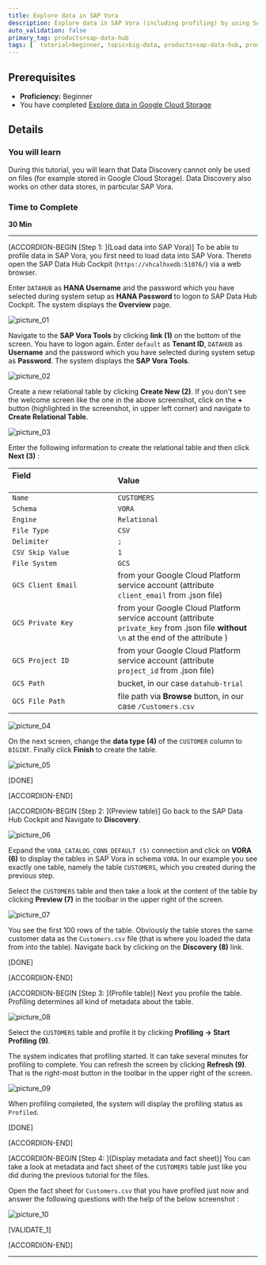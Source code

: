 ```yaml
---
title: Explore data in SAP Vora
description: Explore data in SAP Vora (including profiling) by using SAP Data Hub, trial edition.
auto_validation: false
primary_tag: products>sap-data-hub
tags: [  tutorial>beginner, topic>big-data, products>sap-data-hub, products>sap-vora ]
---
```


## Prerequisites  
 - **Proficiency:** Beginner
 - You have completed [Explore data in Google Cloud Storage](https://www.sap.com/developer/tutorials/datahub-trial-discovery-part01.html)

## Details
### You will learn  
During this tutorial, you will learn that Data Discovery cannot only be used on files (for example stored in Google Cloud Storage). Data Discovery also works on other data stores, in particular SAP Vora.

### Time to Complete
**30 Min**

---

[ACCORDION-BEGIN [Step 1: ](Load data into SAP Vora)]
To be able to profile data in SAP Vora, you first need to load data into SAP Vora. Thereto open the SAP Data Hub Cockpit (`https://vhcalhxedb:51076/`) via a web browser.

Enter `DATAHUB` as **HANA Username** and the password which you have selected during system setup as **HANA Password** to logon to SAP Data Hub Cockpit. The system displays the **Overview** page.

![picture_01](./datahub-trial-discovery-part02_01.png)  

Navigate to the **SAP Vora Tools** by clicking **link (1)** on the bottom of the screen. You have to logon again. Enter `default` as **Tenant ID**, `DATAHUB` as **Username** and the password which you have selected during system setup as **Password**. The system displays the **SAP Vora Tools**.

![picture_02](./datahub-trial-discovery-part02_02.png)  

Create a new relational table by clicking **Create New (2)**. If you don't see the welcome screen like the one in the above screenshot, click on the **+** button (highlighted in the screenshot, in upper left corner) and navigate to **Create Relational Table**.

![picture_03](./datahub-trial-discovery-part02_03.png)  

Enter the following information to create the relational table and then click **Next (3)** :

| Field &nbsp;&nbsp;&nbsp;&nbsp;&nbsp;&nbsp;&nbsp;&nbsp;&nbsp;&nbsp;&nbsp;&nbsp;&nbsp;&nbsp;&nbsp;&nbsp;&nbsp;&nbsp;&nbsp;&nbsp;&nbsp;&nbsp;&nbsp;&nbsp;&nbsp;&nbsp;&nbsp;&nbsp;&nbsp;&nbsp;&nbsp;&nbsp;&nbsp;&nbsp;&nbsp;&nbsp;&nbsp;&nbsp;&nbsp;&nbsp;&nbsp;&nbsp;&nbsp;&nbsp;                          | Value                                                                                       |
| :------------------------------ | :------------------------------------------------------------------------------------------- |
| `Name`                         | `CUSTOMERS`                                                                                 |
| `Schema`                       | `VORA`                                                                                      |
| `Engine`                       | `Relational`                                                                                |
| `File Type`                    | `CSV`                                                                                       |
| `Delimiter`                    | `;`                                                                                         |
| `CSV Skip Value`               | `1`                                                                                         |
| `File System`                  | `GCS`                                                                                       |
| `GCS Client Email`             | from your Google Cloud Platform service account (attribute `client_email` from .json file)  |
| `GCS Private Key`              | from your Google Cloud Platform service account (attribute `private_key` from .json file **without** `\n` at the end of the attribute ) |
| `GCS Project ID`               | from your Google Cloud Platform service account (attribute `project_id` from .json file)    |
| `GCS Path`                     | bucket, in our case `datahub-trial`                                                         |
| `GCS File Path`                | file path via **Browse** button, in our case `/Customers.csv`                               |

![picture_04](./datahub-trial-discovery-part02_04.png)  

On the next screen, change the **data type (4)** of the `CUSTOMER` column to `BIGINT`. Finally click **Finish** to create the table.

![picture_05](./datahub-trial-discovery-part02_05.png)  

[DONE]

[ACCORDION-END]

[ACCORDION-BEGIN [Step 2: ](Preview table)]
Go back to the SAP Data Hub Cockpit and Navigate to **Discovery**.

![picture_06](./datahub-trial-discovery-part02_06.png)  

Expand the `VORA_CATALOG_CONN_DEFAULT (5)` connection and click on **VORA (6)** to display the tables in SAP Vora in schema `VORA`. In our example you see exactly one table, namely the table `CUSTOMERS`, which you created during the previous step.


Select the `CUSTOMERS` table and then take a look at the content of the table by clicking **Preview (7)** in the toolbar in the upper right of the screen.

![picture_07](./datahub-trial-discovery-part02_07.png)  

You see the first 100 rows of the table. Obviously the table stores the same customer data as the `Customers.csv` file (that is where you loaded the data from into the table). Navigate back by clicking on the **Discovery (8)** link.

[DONE]

[ACCORDION-END]

[ACCORDION-BEGIN [Step 3: ](Profile table)]
Next you profile the table. Profiling determines all kind of metadata about the table.

![picture_08](./datahub-trial-discovery-part02_08.png)  

Select the `CUSTOMERS` table and profile it by clicking **Profiling -> Start Profiling (9)**.

The system indicates that profiling started. It can take several minutes for profiling to complete. You can refresh the screen by clicking **Refresh (9)**. That is the right-most button in the toolbar in the upper right of the screen.

![picture_09](./datahub-trial-discovery-part02_09.png)  

When profiling completed, the system will display the profiling status as `Profiled`.

[DONE]

[ACCORDION-END]

[ACCORDION-BEGIN [Step 4: ](Display metadata and fact sheet)]
You can take a look at metadata and fact sheet of the `CUSTOMERS` table just like you did during the previous tutorial for the files.

Open the fact sheet for `Customers.csv` that you have profiled just now and answer the following questions with the help of the below screenshot :

![picture_10](datahub-trial-discovery-part02_10.png)  

[VALIDATE_1]

[ACCORDION-END]

---
